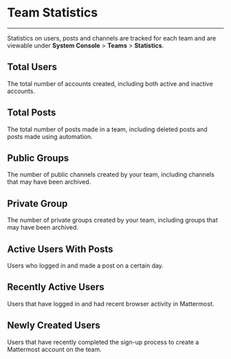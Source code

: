 # Team Statistics  
___

Statistics on users, posts and channels are tracked for each team and are viewable under **System Console** > **Teams** > **Statistics**. 

## Total Users
The total number of accounts created, including both active and inactive accounts. 

## Total Posts
The total number of posts made in a team, including deleted posts and posts made using automation. 

## Public Groups
The number of public channels created by your team, including channels that may have been archived.

## Private Group
The number of private groups created by your team, including groups that may have been archived.

## Active Users With Posts
Users who logged in and made a post on a certain day.

## Recently Active Users
Users that have logged in and had recent browser activity in Mattermost.

## Newly Created Users
Users that have recently completed the sign-up process to create a Mattermost account on the team.
